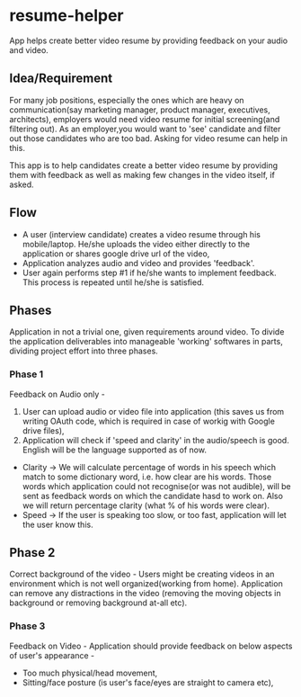 # resume-helper
App helps create better video resume by providing feedback on your audio and video.

## Idea/Requirement
For many job positions, especially the ones which are heavy on communication(say marketing manager, product manager, executives, architects), employers would need video resume for initial screening(and filtering out). As an employer,you would want to 'see' candidate and filter out those candidates who are too bad. Asking for video resume can help in this.

This app is to help candidates create a better video resume by providing them with feedback as well as making few changes in the video itself, if asked.

## Flow
 - A user (interview candidate) creates a video resume through his mobile/laptop. He/she uploads the video either directly to the application or shares google drive url of the video,
 - Application analyzes audio and video and provides 'feedback'.
 - User again performs step #1 if he/she wants to implement feedback. This process is repeated until he/she is satisfied.
 
 ## Phases
 Application in not a trivial one, given requirements around video.
To divide the application deliverables into manageable 'working' softwares in parts, dividing project effort into three phases.
 
 ### Phase 1
 Feedback on Audio only - 
 1. User can upload audio or video file into application (this saves us from writing OAuth code, which is required in case of workig with Google drive files),
 2. Application will check if 'speed and clarity' in the audio/speech is good. English will be the language supported as of now.
   - Clarity -> We will calculate percentage of words in his speech which match to some dictionary word, i.e. how clear are his words. Those words which application could not recognise(or was not audible), will be sent as feedback words on which the candidate hasd to work on. Also we will return percentage clarity (what % of his words were clear).
   - Speed -> If the user is speaking too slow, or too fast, application will let the user know this.
   
 ## Phase 2
 Correct background of the video - Users might be creating videos in an environment which is not well organized(working from home). Application can remove any distractions in the video (removing the moving objects in background or removing background at-all etc).
 
 ### Phase 3
 Feedback on Video - Application should provide feedback on below aspects of user's appearance - 
  - Too much physical/head movement,
  - Sitting/face posture (is user's face/eyes are straight to camera etc),
  


